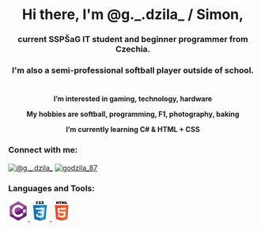 <h1 align="center">Hi there, I'm @g._.dzila_ / Simon,</h1>
<h3 align="center">current SSPŠaG IT student and beginner programmer from Czechia. </h3>
<h3 align="center"> I'm also a semi-professional softball player outside of school. </h3>

<h1 ></h1>

<h4 style="text-align:center; margin-left:-20;">
  
I’m interested in **gaming, technology, hardware**

My hobbies are **softball, programming, F1, photography, baking**

I’m currently learning **C# & HTML + CSS**
  
</h4>
<h3 align="left">Connect with me:</h3>
<p align="left">
<a href="https://instagram.com/g._.dzila_" target="blank"><img align="center" src="https://raw.githubusercontent.com/rahuldkjain/github-profile-readme-generator/master/src/images/icons/Social/instagram.svg" alt="@g._.dzila_" height="30" width="40" /></a>
<a href="https://discord.gg/godzila_87" target="blank"><img align="center" src="https://raw.githubusercontent.com/rahuldkjain/github-profile-readme-generator/master/src/images/icons/Social/discord.svg" alt="godzila_87" height="30" width="40" /></a>
</p> 



<h3 align="left">Languages and Tools:</h3>
<p align="left"> <a href="https://www.w3schools.com/cs/" target="_blank" rel="noreferrer"> <img src="https://raw.githubusercontent.com/devicons/devicon/master/icons/csharp/csharp-original.svg" alt="csharp" width="40" height="40"/> </a> <a href="https://www.w3schools.com/css/" target="_blank" rel="noreferrer"> <img src="https://raw.githubusercontent.com/devicons/devicon/master/icons/css3/css3-original-wordmark.svg" alt="css3" width="40" height="40"/> </a> <a href="https://www.w3.org/html/" target="_blank" rel="noreferrer"> <img src="https://raw.githubusercontent.com/devicons/devicon/master/icons/html5/html5-original-wordmark.svg" alt="html5" width="40" height="40"/> </a> </p>


<!--
**GodziLa87/GodziLa87** is a ✨ _special_ ✨ repository because its `README.md` (this file) appears on your GitHub profile.

Here are some ideas to get you started:

- 🔭 I’m currently working on ...
- 🌱 I’m currently learning ...
- 👯 I’m looking to collaborate on ...
- 🤔 I’m looking for help with ...
- 💬 Ask me about ...
- 📫 How to reach me: ...
- 😄 Pronouns: ...
- ⚡ Fun fact: ...
-->
